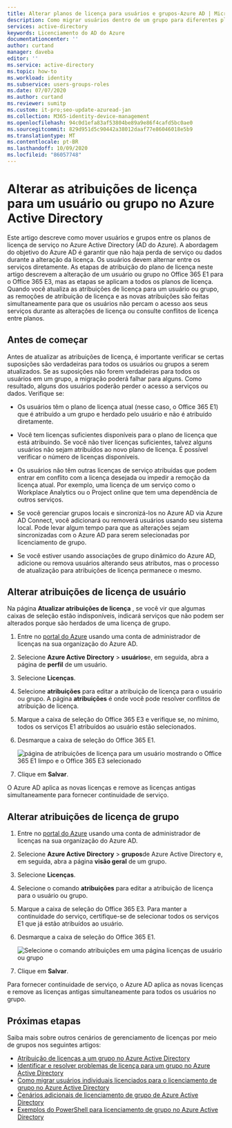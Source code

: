 ```yaml
---
title: Alterar planos de licença para usuários e grupos-Azure AD | Microsoft Docs
description: Como migrar usuários dentro de um grupo para diferentes planos de serviço usando o licenciamento de grupo no Azure Active Directory
services: active-directory
keywords: Licenciamento do AD do Azure
documentationcenter: ''
author: curtand
manager: daveba
editor: ''
ms.service: active-directory
ms.topic: how-to
ms.workload: identity
ms.subservice: users-groups-roles
ms.date: 07/07/2020
ms.author: curtand
ms.reviewer: sumitp
ms.custom: it-pro;seo-update-azuread-jan
ms.collection: M365-identity-device-management
ms.openlocfilehash: 94c0d1efa83af53804be89a9e86f4cafd5bc0ae0
ms.sourcegitcommit: 829d951d5c90442a38012daaf77e86046018e5b9
ms.translationtype: MT
ms.contentlocale: pt-BR
ms.lasthandoff: 10/09/2020
ms.locfileid: "86057748"
---
```

# <a name="change-license-assignments-for-a-user-or-group-in-azure-active-directory"></a>Alterar as atribuições de licença para um usuário ou grupo no Azure Active Directory

Este artigo descreve como mover usuários e grupos entre os planos de licença de serviço no Azure Active Directory (AD do Azure). A abordagem do objetivo do Azure AD é garantir que não haja perda de serviço ou dados durante a alteração da licença. Os usuários devem alternar entre os serviços diretamente. As etapas de atribuição do plano de licença neste artigo descrevem a alteração de um usuário ou grupo no Office 365 E1 para o Office 365 E3, mas as etapas se aplicam a todos os planos de licença. Quando você atualiza as atribuições de licença para um usuário ou grupo, as remoções de atribuição de licença e as novas atribuições são feitas simultaneamente para que os usuários não percam o acesso aos seus serviços durante as alterações de licença ou consulte conflitos de licença entre planos.

## <a name="before-you-begin"></a>Antes de começar

Antes de atualizar as atribuições de licença, é importante verificar se certas suposições são verdadeiras para todos os usuários ou grupos a serem atualizados. Se as suposições não forem verdadeiras para todos os usuários em um grupo, a migração poderá falhar para alguns. Como resultado, alguns dos usuários poderão perder o acesso a serviços ou dados. Verifique se:

- Os usuários têm o plano de licença atual (nesse caso, o Office 365 E1) que é atribuído a um grupo e herdado pelo usuário e não é atribuído diretamente.

- Você tem licenças suficientes disponíveis para o plano de licença que está atribuindo. Se você não tiver licenças suficientes, talvez alguns usuários não sejam atribuídos ao novo plano de licença. É possível verificar o número de licenças disponíveis.

- Os usuários não têm outras licenças de serviço atribuídas que podem entrar em conflito com a licença desejada ou impedir a remoção da licença atual. Por exemplo, uma licença de um serviço como o Workplace Analytics ou o Project online que tem uma dependência de outros serviços.

- Se você gerenciar grupos locais e sincronizá-los no Azure AD via Azure AD Connect, você adicionará ou removerá usuários usando seu sistema local. Pode levar algum tempo para que as alterações sejam sincronizadas com o Azure AD para serem selecionadas por licenciamento de grupo.

- Se você estiver usando associações de grupo dinâmico do Azure AD, adicione ou remova usuários alterando seus atributos, mas o processo de atualização para atribuições de licença permanece o mesmo.

## <a name="change-user-license-assignments"></a>Alterar atribuições de licença de usuário

Na página **Atualizar atribuições de licença** , se você vir que algumas caixas de seleção estão indisponíveis, indicará serviços que não podem ser alterados porque são herdados de uma licença de grupo.

1. Entre no [portal do Azure](https://portal.azure.com/) usando uma conta de administrador de licenças na sua organização do Azure AD.
1. Selecione **Azure Active Directory**  >  **usuários**e, em seguida, abra a página de **perfil** de um usuário.
1. Selecione **Licenças**.
1. Selecione **atribuições** para editar a atribuição de licença para o usuário ou grupo. A página **atribuições** é onde você pode resolver conflitos de atribuição de licença.
1. Marque a caixa de seleção do Office 365 E3 e verifique se, no mínimo, todos os serviços E1 atribuídos ao usuário estão selecionados.
1. Desmarque a caixa de seleção do Office 365 E1.

    ![página de atribuições de licença para um usuário mostrando o Office 365 E1 limpo e o Office 365 E3 selecionado](media/licensing-groups-change-licenses/update-user-license-assignments.png)

1. Clique em **Salvar**.

O Azure AD aplica as novas licenças e remove as licenças antigas simultaneamente para fornecer continuidade de serviço.

## <a name="change-group-license-assignments"></a>Alterar atribuições de licença de grupo

1. Entre no [portal do Azure](https://portal.azure.com/) usando uma conta de administrador de licenças na sua organização do Azure AD.
1. Selecione **Azure Active Directory**  >  **grupos**de Azure Active Directory e, em seguida, abra a página **visão geral** de um grupo.
1. Selecione **Licenças**.
1. Selecione o comando **atribuições** para editar a atribuição de licença para o usuário ou grupo.
1. Marque a caixa de seleção do Office 365 E3. Para manter a continuidade do serviço, certifique-se de selecionar todos os serviços E1 que já estão atribuídos ao usuário.
1. Desmarque a caixa de seleção do Office 365 E1.

    ![Selecione o comando atribuições em uma página licenças de usuário ou grupo](media/licensing-groups-change-licenses/update-group-license-assignments.png)

1. Clique em **Salvar**.

Para fornecer continuidade de serviço, o Azure AD aplica as novas licenças e remove as licenças antigas simultaneamente para todos os usuários no grupo.

## <a name="next-steps"></a>Próximas etapas

Saiba mais sobre outros cenários de gerenciamento de licenças por meio de grupos nos seguintes artigos:

- [Atribuição de licenças a um grupo no Azure Active Directory](../users-groups-roles/licensing-groups-assign.md)
- [Identificar e resolver problemas de licença para um grupo no Azure Active Directory](../users-groups-roles/licensing-groups-resolve-problems.md)
- [Como migrar usuários individuais licenciados para o licenciamento de grupo no Azure Active Directory](../users-groups-roles/licensing-groups-migrate-users.md)
- [Cenários adicionais de licenciamento de grupo de Azure Active Directory](../users-groups-roles/licensing-group-advanced.md)
- [Exemplos do PowerShell para licenciamento de grupo no Azure Active Directory](../users-groups-roles/licensing-ps-examples.md)
